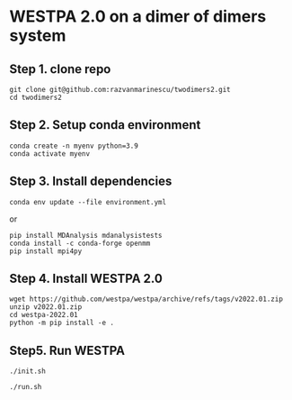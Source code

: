 # WESTPA 2.0 on a dimer of dimers system

## Step 1. clone repo

```
git clone git@github.com:razvanmarinescu/twodimers2.git
cd twodimers2
```

## Step 2. Setup conda environment

```
conda create -n myenv python=3.9
conda activate myenv
```

## Step 3. Install dependencies

```
conda env update --file environment.yml
```

or

```
pip install MDAnalysis mdanalysistests
conda install -c conda-forge openmm
pip install mpi4py

```

## Step 4. Install WESTPA 2.0

```
wget https://github.com/westpa/westpa/archive/refs/tags/v2022.01.zip
unzip v2022.01.zip
cd westpa-2022.01
python -m pip install -e .
```

## Step5. Run WESTPA
```
./init.sh
```

```
./run.sh
```

